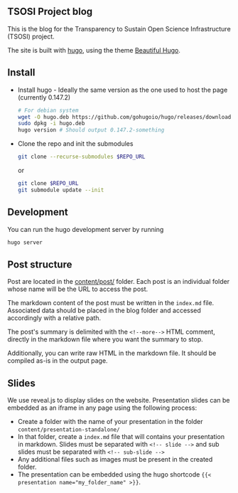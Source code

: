 ## TSOSI Project blog

This is the blog for the Transparency to Sustain Open Science Infrastructure (TSOSI) project.

The site is built with [hugo](https://gohugo.io/), using the theme [Beautiful Hugo](https://github.com/halogenica/beautifulhugo.git).

## Install

- Install hugo - Ideally the same version as the one used to host the page (currently 0.147.2)
    ```bash
    # For debian system
    wget -O hugo.deb https://github.com/gohugoio/hugo/releases/download/v0.147.2/hugo_extended_0.147.2_linux-amd64.deb
    sudo dpkg -i hugo.deb
    hugo version # Should output 0.147.2-something
    ```
- Clone the repo and init the submodules
    ```bash
    git clone --recurse-submodules $REPO_URL
    ```
    or 
    ```bash
    git clone $REPO_URL
    git submodule update --init
    ```


## Development

You can run the hugo development server by running

```bash
hugo server
```

## Post structure

Post are located in the [content/post/](/content/post/) folder. Each post is an individual folder whose name will be the URL to access the post.

The markdown content of the post must be written in the `index.md` file.
Associated data should be placed in the blog folder and accessed accordingly with a relative path.

The post's summary is delimited with the `<!--more-->` HTML comment, directly in the markdown file where you want the summary to stop.

Additionally, you can write raw HTML in the markdown file. It should be compiled as-is in the output page.

## Slides

We use reveal.js to display slides on the website.
Presentation slides can be embedded as an iframe in any page using the following process:

-   Create a folder with the name of your presentation in the folder `content/presentation-standalone/`
-   In that folder, create a `index.md` file that will contains your presentation in markdown. Slides must be separated with `<!-- slide -->` and sub slides must be separated with `<!-- sub-slide -->`
-   Any additional files such as images must be present in the created folder.
-   The presentation can be embedded using the hugo shortcode `{{< presentation name="my_folder_name" >}}`.